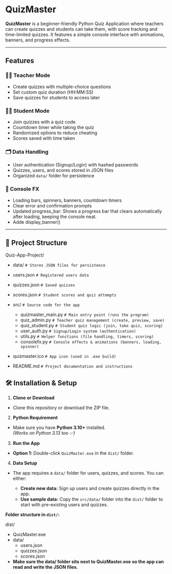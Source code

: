 # QuizMaster

**QuizMaster** is a beginner-friendly Python Quiz Application where teachers can create quizzes and students can take them, with score tracking and time-limited quizzes. It features a simple console interface with animations, banners, and progress effects.

---

## Features

### 👩‍🏫 Teacher Mode
- Create quizzes with multiple-choice questions
- Set custom quiz duration (HH:MM:SS)
- Save quizzes for students to access later

### 👨‍🎓 Student Mode
- Join quizzes with a quiz code
- Countdown timer while taking the quiz
- Randomized options to reduce cheating
- Scores saved with time taken

### 🗂 Data Handling
- User authentication (Signup/Login) with hashed passwords
- Quizzes, users, and scores stored in JSON files
- Organized `data/` folder for persistence

### 🎨 Console FX
- Loading bars, spinners, banners, countdown timers
- Clear error and confirmation prompts
- Updated progress_bar: Shows a progress bar that clears automatically after loading, keeping the console neat.
- Adde display_banner()

---

## 📂 Project Structure
Quiz-App-Project/
- data/                  `# Stores JSON files for persistence`
 - users.json            `# Registered users data`
 - quizzes.json          `# Saved quizzes`
 - scores.json           `# Student scores and quiz attempts`

- src/                    `# Source code for the app`
  - quizmaster_main.py    `# Main entry point (runs the program)`
  - quiz_admin.py         `# Teacher quiz management (create, preview, save)`
  - quiz_student.py       `# Student quiz logic (join, take quiz, scoring)`
  - user_auth.py          `# Signup/Login system (authentication)`
  - utils.py              `# Helper functions (file handling, timers, scoring)`
  - consolefx.py          `# Console effects & animations (banners, loading, spinner)`

- quizmaster.ico          `# App icon (used in .exe build)`
- README.md               `# Project documentation and instructions`

## 🛠 Installation & Setup

1. **Clone or Download**
- Clone this repository or download the ZIP file.

2. **Python Requirement**
- Make sure you have **Python 3.10+** installed.  
  *(Works on Python 3.13 too ✅)*

3. **Run the App**
- **Option 1:** Double-click `QuizMaster.exe` in the `dist/` folder.

4. **Data Setup**
- The app requires a `data/` folder for users, quizzes, and scores. You can either:

  - **Create new data:** Sign up users and create quizzes directly in the app.  
  - **Use sample data:** Copy the `src/data/` folder into the `dist/` folder to start with pre-existing users and quizzes.

**Folder structure in `dist/`:**

dist/
- QuizMaster.exe
- data/
  - users.json
  - quizzes.json
  - scores.json
- **Make sure the data/ folder sits next to QuizMaster.exe so the app can read and write the JSON files.**
